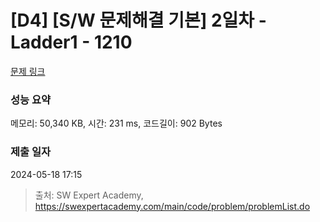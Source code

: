 # [D4] [S/W 문제해결 기본] 2일차 - Ladder1 - 1210 

[문제 링크](https://swexpertacademy.com/main/code/problem/problemDetail.do?contestProbId=AV14ABYKADACFAYh) 

### 성능 요약

메모리: 50,340 KB, 시간: 231 ms, 코드길이: 902 Bytes

### 제출 일자

2024-05-18 17:15



> 출처: SW Expert Academy, https://swexpertacademy.com/main/code/problem/problemList.do